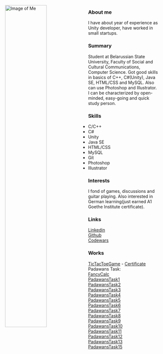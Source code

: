 <img src="https://pp.userapi.com/c622720/v622720349/4ecc1/8lyuMepX6rc.jpg" alt="Image of Me" width="52%" height="52%" align="left" style="margin-right: 2%; margin-bottom: 2%;margin-top: 2%;">

### About me
I have about year of experience as Unity developer, have worked in small startups.


### Summary
Student at Belarussian State University, Faculty of Social and Cultural Communications, Computer Science. Got good skills in basics of C++, C#(Unity), Java SE, HTML/CSS and MySQL. Also can use Photoshop and Illustrator. I can be characterized by open-minded, easy-going and quick study person. 

### Skills
- С/С++
- С#
- Unity
- Java SE
- HTML/CSS
- MySQL
- Git
- Photoshop
- Illustrator

### Interests
I fond of games, discussions and guitar playing.
Also interested in German learning(just earned A1 Goethe Institute certificate).

### Links
[Linkedin](https://www.linkedin.com/in/zagamant/) <br>
[Github](https://github.com/zagamant) <br>
[Codewars](https://www.codewars.com/users/zagamant) <br>

### Works
[TicTacToeGame](https://github.com/Zagamant/TicTacToeGame) - [Certificate](https://www.udemy.com/certificate/UC-Z77MM3LM/) <br>
Padawans Task: <br>
[FancyCalc](https://github.com/Zagamant/FancyCalc) <br>
[PadawansTask1](https://github.com/Zagamant/padawanstask1) <br>
[PadawansTask2](https://github.com/Zagamant/padawanstask2) <br>
[PadawansTask3](https://github.com/Zagamant/padawanstask3) <br>
[PadawansTask4](https://github.com/Zagamant/padawanstask4) <br>
[PadawansTask5](https://github.com/Zagamant/padawanstask5) <br>
[PadawansTask6](https://github.com/Zagamant/padawanstask6) <br>
[PadawansTask7](https://github.com/Zagamant/padawanstask7) <br>
[PadawansTask8](https://github.com/Zagamant/padawanstask8) <br>
[PadawansTask9](https://github.com/Zagamant/padawanstask9) <br>
[PadawansTask10](https://github.com/Zagamant/padawanstask10) <br>
[PadawansTask11](https://github.com/Zagamant/padawanstask11) <br>
[PadawansTask12](https://github.com/Zagamant/padawanstask12) <br>
[PadawansTask13](https://github.com/Zagamant/padawanstask13) <br>
[PadawansTask15](https://github.com/Zagamant/padawanstask15) <br>
